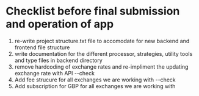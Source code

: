 # Checklist before final submission and operation of app
1. re-write project structure.txt file to accomodate for new backend and frontend file structure
2. write documentation for the different processor, strategies, utility tools and type files in backend directory
3. remove hardcoding of exchange rates and re-impliment the updating exchange rate with API --check
4. Add fee strucure for all exchanges we are working with --check
5. Add subscription for GBP for all exchanges we are working with